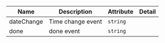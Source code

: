 | Name       | Description                   | Attribute        | Detail |
|------------|-------------------------------|------------------|--------|
|<div className="Api__Table"> <div>dateChange</div> <div className="Api__Table Docs__Tags"></div></div>| Time change event | `string`
|<div className="Api__Table"> <div>done</div> <div className="Api__Table Docs__Tags"></div></div>| done event | `string`
